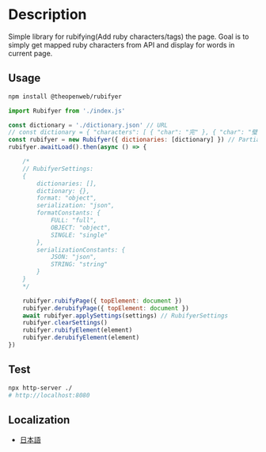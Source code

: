 # Description

Simple library for rubifying(Add ruby characters/tags) the page.
Goal is to simply get mapped ruby characters from API and display for words in current page.

## Usage

```bash
npm install @theopenweb/rubifyer
```

```js
import Rubifyer from './index.js'

const dictionary = './dictionary.json' // URL
// const dictionary = { "characters": [ { "char": "完" }, { "char": "璧" } ], "words": [ { "str": "完璧", "ruby": "カンペキ" } ] } // OBJECT
const rubifyer = new Rubifyer({ dictionaries: [dictionary] }) // Partial<RubifyerSettings>
rubifyer.awaitLoad().then(async () => {

    /*
    // RubifyerSettings:
    {
        dictionaries: [],
        dictionary: {},
        format: "object",
        serialization: "json",
        formatConstants: {
            FULL: "full",
            OBJECT: "object",
            SINGLE: "single"
        },
        serializationConstants: {
            JSON: "json",
            STRING: "string"
        }
    }
    */ 

    rubifyer.rubifyPage({ topElement: document })
    rubifyer.derubifyPage({ topElement: document })
    await rubifyer.applySettings(settings) // RubifyerSettings
    rubifyer.clearSettings()
    rubifyer.rubifyElement(element)
    rubifyer.derubifyElement(element)
})
```

## Test

```bash
npx http-server ./
# http://localhost:8080
```

## Localization

- [日本語](./README_JA.md)
